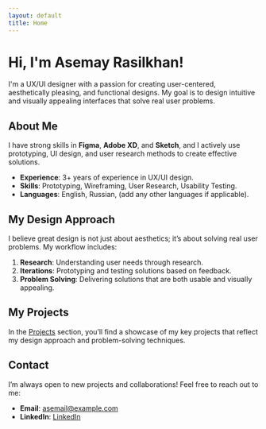 ```yaml
---
layout: default
title: Home
---
```


# Hi, I'm **Asemay Rasilkhan**!

I'm a UX/UI designer with a passion for creating user-centered, aesthetically pleasing, and functional designs. My goal is to design intuitive and visually appealing interfaces that solve real user problems.

## About Me

I have strong skills in **Figma**, **Adobe XD**, and **Sketch**, and I actively use prototyping, UI design, and user research methods to create effective solutions.

- **Experience**: 3+ years of experience in UX/UI design.
- **Skills**: Prototyping, Wireframing, User Research, Usability Testing.
- **Languages**: English, Russian, (add any other languages if applicable).

## My Design Approach

I believe great design is not just about aesthetics; it’s about solving real user problems. My workflow includes:
1. **Research**: Understanding user needs through research.
2. **Iterations**: Prototyping and testing solutions based on feedback.
3. **Problem Solving**: Delivering solutions that are both usable and visually appealing.

## My Projects

In the [Projects](projects.md) section, you’ll find a showcase of my key projects that reflect my design approach and problem-solving techniques.

## Contact

I’m always open to new projects and collaborations! Feel free to reach out to me:

- **Email**: [asemail@example.com](mailto:asemail@example.com)
- **LinkedIn**: [LinkedIn](https://www.linkedin.com/in/asemayer)
